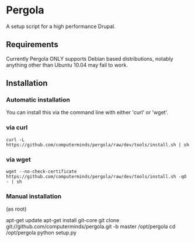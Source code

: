 Pergola
=======

A setup script for a high performance Drupal.

Requirements
------------

Currently Pergola ONLY supports Debian based distributions, notably anything 
other than Ubuntu 10.04 may fail to work.

Installation
------------

### Automatic installation

You can install this via the command line with either 'curl' or 'wget'.

### via curl

    curl -L https://github.com/computerminds/pergola/raw/dev/tools/install.sh | sh

### via wget

    wget --no-check-certificate https://github.com/computerminds/pergola/raw/dev/tools/install.sh -qO - | sh

### Manual installation

(as root)

apt-get update
apt-get install git-core
git clone git://github.com/computerminds/pergola.git -b master /opt/pergola
cd /opt/pergola
python setup.py
